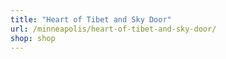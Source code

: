 ```yaml
---
title: "Heart of Tibet and Sky Door"
url: /minneapolis/heart-of-tibet-and-sky-door/
shop: shop
---
```

